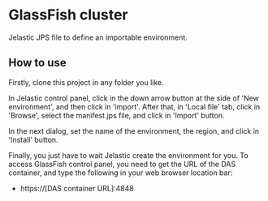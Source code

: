 # GlassFish cluster
Jelastic JPS file to define an importable environment.

## How to use
Firstly, clone this project in any folder you like.

In Jelastic control panel, click in the down arrow button at the side of
'New environment', and then click in 'import'. After that, in 'Local file' tab,
click in 'Browse', select the manifest.jps file, and click in 'Import'
button.

In the next dialog, set the name of the environment, the region, and click in
'Install' button.

Finally, you just have to wait Jelastic create the environment for you. To
access GlassFish control panel, you need to get the URL of the DAS container,
and type the following in your web browser location bar:

- https://[DAS container URL]:4848
